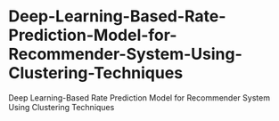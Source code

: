 # Deep-Learning-Based-Rate-Prediction-Model-for-Recommender-System-Using-Clustering-Techniques
Deep Learning-Based Rate Prediction Model for Recommender System Using Clustering Techniques
